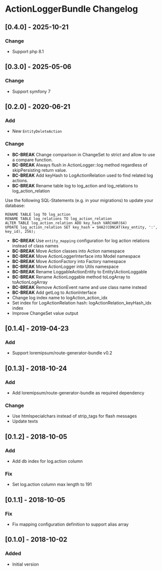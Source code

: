 # ActionLoggerBundle Changelog

## [0.4.0] - 2025-10-21
### Change
- Support php 8.1

## [0.3.0] - 2025-05-06
### Change
- Support symfony 7

## [0.2.0] - 2020-06-21
### Add
- New `EntityDeleteAction`

### Change
- **BC-BREAK** Change comparison in ChangeSet to strict and allow to use a compare function.
- **BC-BREAK** Always flush in ActionLogger::log method regardless of skipPersisting return value.
- **BC-BREAK** Add keyHash to LogActionRelation used to find related log actions.
- **BC-BREAK** Rename table log to log_action and log_relations to log_action_relation

Use the following SQL-Statements (e.g. in your migrations) to update your database:

    RENAME TABLE log TO log_action
    RENAME TABLE log_relations TO log_action_relation
    ALTER TABLE log_action_relation ADD key_hash VARCHAR(64)
    UPDATE log_action_relation SET key_hash = SHA2(CONCAT(key_entity, ':', key_id), 256);

- **BC-BREAK** Use `entity_mapping` configuration for log action relations instead of class names
- **BC-BREAK** Move Action classes into Action namespace
- **BC-BREAK** Move ActionLoggerInterface into Model namespace
- **BC-BREAK** Move ActionFactory into Factory namespace
- **BC-BREAK** Move ActionLogger into Utils namespace
- **BC-BREAK** Rename LoggableActionEntity to Entity\ActionLoggable
- **BC-BREAK** Rename ActionLoggable method toLogArray to toActionLogArray
- **BC-BREAK** Remove ActionEvent name and use class name instead
- **BC-BREAK** Add getLog to ActionInterface
- Change log index name to logAction_action_idx
- Set index for LogActionRelation hash: logActionRelation_keyHash_idx index
- Improve ChangeSet value output

## [0.1.4] - 2019-04-23
### Add
- Support loremipsum/route-generator-bundle v0.2

## [0.1.3] - 2018-10-24
### Add
- Add loremipsum/route-generator-bundle as required dependency

### Change
- Use htmlspecialchars instead of strip_tags for flash messages
- Update texts

## [0.1.2] - 2018-10-05
### Add
- Add db index for log.action column

### Fix
- Set log.action column max length to 191

## [0.1.1] - 2018-10-05
### Fix
- Fix mapping configuration definition to support alias array

## [0.1.0] - 2018-10-02
### Added
- Initial version
